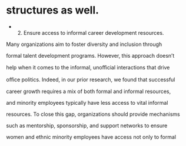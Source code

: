 # structures as well.

- 2. Ensure access to informal career development resources.

Many organizations aim to foster diversity and inclusion through

formal talent development programs. However, this approach doesn’t

help when it comes to the informal, unoﬃcial interactions that drive

oﬃce politics. Indeed, in our prior research, we found that successful

career growth requires a mix of both formal and informal resources,

and minority employees typically have less access to vital informal

resources. To close this gap, organizations should provide mechanisms

such as mentorship, sponsorship, and support networks to ensure

women and ethnic minority employees have access not only to formal